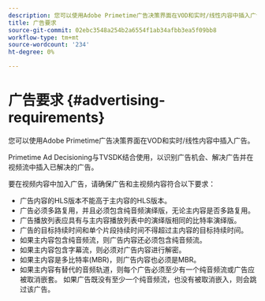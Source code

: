 ```yaml
---
description: 您可以使用Adobe Primetime广告决策界面在VOD和实时/线性内容中插入广告。
title: 广告要求
source-git-commit: 02ebc3548a254b2a6554f1ab34afbb3ea5f09bb8
workflow-type: tm+mt
source-wordcount: '234'
ht-degree: 0%

---
```


# 广告要求 {#advertising-requirements}

您可以使用Adobe Primetime广告决策界面在VOD和实时/线性内容中插入广告。

<!--<a id="section_A2966DC850E140FE9400A1D9E412F819"></a>-->

Primetime Ad Decisioning与TVSDK结合使用，以识别广告机会、解决广告并在视频流中插入已解决的广告。

要在视频内容中加入广告，请确保广告和主视频内容符合以下要求：

* 广告内容的HLS版本不能高于主内容的HLS版本。
* 广告必须多路复用，并且必须包含纯音频演绎版，无论主内容是否多路复用。
* 广告播放列表应具有与主内容播放列表中的演绎版相同的比特率演绎版。
* 广告的目标持续时间和单个片段持续时间不得超过主内容的目标持续时间。
* 如果主内容包含纯音频流，则广告内容还必须包含纯音频流。
* 如果主内容包含字幕流，则必须对广告内容进行解密。
* 如果主内容是多比特率(MBR)，则广告内容也必须是MBR。
* 如果主内容有替代的音频轨道，则每个广告必须至少有一个纯音频流或广告应被取消嵌套。 如果广告既没有至少一个纯音频流，也没有被取消嵌入，则会跳过该广告。

